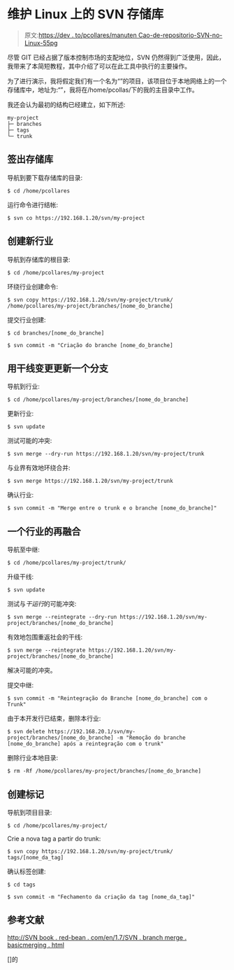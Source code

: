 # 维护 Linux 上的 SVN 存储库

> 原文:[https://dev . to/pcollares/manuten Cao-de-repositorio-SVN-no-Linux-55pg](https://dev.to/pcollares/manutencao-de-repositorio-svn-no-linux-55pg)

尽管 GIT 已经占据了版本控制市场的支配地位，SVN 仍然得到广泛使用，因此，我带来了本简短教程，其中介绍了可以在此工具中执行的主要操作。

为了进行演示，我将假定我们有一个名为“”的项目，该项目位于本地网络上的一个存储库中，地址为:“”，我将在/home/pcollas/下的我的主目录中工作。

我还会认为最初的结构已经建立，如下所述:

```
my-project
├─ branches 
├─ tags
└─ trunk 
```

## [](#checkout-do-reposit%C3%B3rio)签出存储库

导航到要下载存储库的目录:

```
$ cd /home/pcollares 
```

运行命令进行结帐:

```
$ svn co https://192.168.1.20/svn/my-project 
```

## [](#cria%C3%A7%C3%A3o-de-um-novo-branche)创建新行业

导航到存储库的根目录:

```
$ cd /home/pcollares/my-project 
```

环绕行业创建命令:

```
$ svn copy https://192.168.1.20/svn/my-project/trunk/ /home/pcollares/my-project/branches/[nome_do_branche] 
```

提交行业创建:

```
$ cd branches/[nome_do_branche]

$ svn commit -m "Criação do branche [nome_do_branche] 
```

## [](#atualiza%C3%A7%C3%A3o-de-um-branche-com-as-altera%C3%A7%C3%B5es-do-trunk)用干线变更更新一个分支

导航到行业:

```
$ cd /home/pcollares/my-project/branches/[nome_do_branche] 
```

更新行业:

```
$ svn update 
```

测试可能的冲突:

```
$ svn merge --dry-run https://192.168.1.20/svn/my-project/trunk 
```

与业界有效地环绕合并:

```
$ svn merge https://192.168.1.20/svn/my-project/trunk 
```

确认行业:

```
$ svn commit -m "Merge entre o trunk e o branche [nome_do_branche]" 
```

## [](#reintegra%C3%A7%C3%A3o-de-um-branche)一个行业的再融合

导航至中继:

```
$ cd /home/pcollares/my-project/trunk/ 
```

升级干线:

```
$ svn update 
```

测试与*干运行*的可能冲突:

```
$ svn merge --reintegrate --dry-run https://192.168.1.20/svn/my-project/branches/[nome_do_branche] 
```

有效地包围重返社会的干线:

```
$ svn merge --reintegrate https://192.168.1.20/svn/my-project/branches/[nome_do_branche] 
```

解决可能的冲突。

提交中继:

```
$ svn commit -m "Reintegração do Branche [nome_do_branche] com o Trunk" 
```

由于本开发行已结束，删除本行业:

```
$ svn delete https://192.168.20.1/svn/my-project/branches/[nome_do_branche] -m "Remoção do branche [nome_do_branche] após a reintegração com o trunk" 
```

删除行业本地目录:

```
$ rm -Rf /home/pcollares/my-project/branches/[nome_do_branche] 
```

## [](#cria%C3%A7%C3%A3o-de-uma-tag)创建标记

导航到项目目录:

```
$ cd /home/pcollares/my-project/ 
```

Crie a nova tag a partir do trunk:

```
$ svn copy https://192.168.1.20/svn/my-project/trunk/ tags/[nome_da_tag] 
```

确认标签创建:

```
$ cd tags

$ svn commit -m "Fechamento da criação da tag [nome_da_tag]" 
```

## [](#refer%C3%AAncias)参考文献

[http://SVN book . red-bean . com/en/1.7/SVN . branch merge . basicmerging . html](http://svnbook.red-bean.com/en/1.7/svn.branchmerge.basicmerging.html)

[]的
